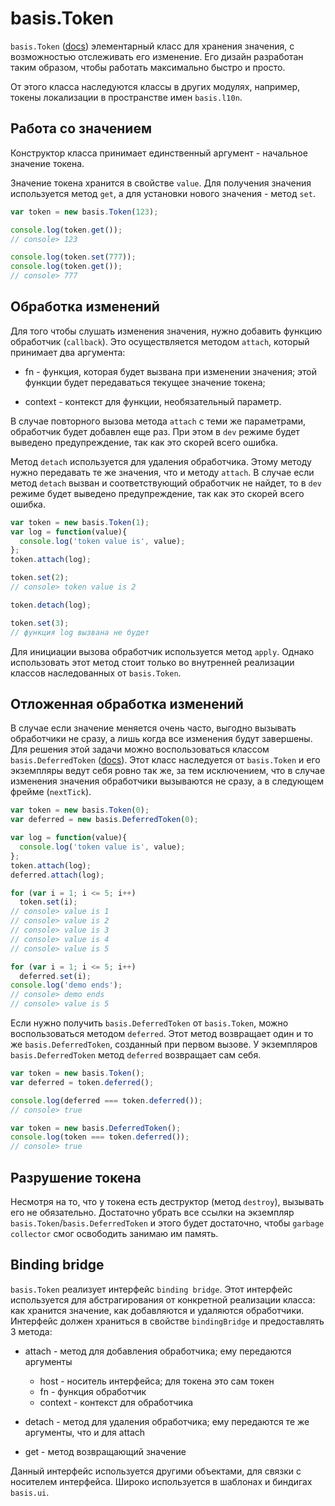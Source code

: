 # basis.Token

`basis.Token` ([docs](http://basisjs.com/docs#basis.Token)) элементарный класс для хранения значения, с возможностью отслеживать его изменение. Его дизайн разработан таким образом, чтобы работать максимально быстро и просто.

От этого класса наследуются классы в других модулях, например, токены локализации в пространстве имен `basis.l10n`.

## Работа со значением

Конструктор класса принимает единственный аргумент - начальное значение токена.

Значение токена хранится в свойстве `value`. Для получения значения используется метод `get`, а для установки нового значения - метод `set`.

```js
var token = new basis.Token(123);

console.log(token.get());
// console> 123

console.log(token.set(777));
console.log(token.get());
// console> 777
```

## Обработка изменений

Для того чтобы слушать изменения значения, нужно добавить функцию обработчик (`callback`). Это осуществляется методом `attach`, который принимает два аргумента:

  * fn - функция, которая будет вызвана при изменении значения; этой функции будет передаваться текущее значение токена;

  * context - контекст для функции, необязательный параметр.

В случае повторного вызова метода `attach` с теми же параметрами, обработчик будет добавлен еще раз. При этом в `dev` режиме будет выведено предупреждение, так как это скорей всего ошибка.

Метод `detach` используется для удаления обработчика. Этому методу нужно передавать те же значения, что и методу `attach`. В случае если метод `detach` вызван и соответствующий обработчик не найдет, то в `dev` режиме будет выведено предупреждение, так как это скорей всего ошибка.

```js
var token = new basis.Token(1);
var log = function(value){
  console.log('token value is', value);
};
token.attach(log);

token.set(2);
// сonsole> token value is 2

token.detach(log);

token.set(3);
// функция log вызвана не будет
```

Для инициации вызова обработчик используется метод `apply`. Однако использовать этот метод стоит только во внутренней реализации классов наследованных от `basis.Token`.

## Отложенная обработка изменений

В случае если значение меняется очень часто, выгодно вызывать обработчики не сразу, а лишь когда все изменения будут завершены. Для решения этой задачи можно воспользоваться классом `basis.DeferredToken` ([docs](http://basisjs.com/docs#basis.DeferredToken)). Этот класс наследуется от `basis.Token` и его экземпляры ведут себя ровно так же, за тем исключением, что в случае изменения значения обработчики вызываются не сразу, а в следующем фрейме (`nextTick`).

```js
var token = new basis.Token(0);
var deferred = new basis.DeferredToken(0);

var log = function(value){
  console.log('token value is', value);
};
token.attach(log);
deferred.attach(log);

for (var i = 1; i <= 5; i++)
  token.set(i);
// console> value is 1
// console> value is 2
// console> value is 3
// console> value is 4
// console> value is 5

for (var i = 1; i <= 5; i++)
  deferred.set(i);
console.log('demo ends');
// console> demo ends
// console> value is 5
```

Если нужно получить `basis.DeferredToken` от `basis.Token`, можно воспользоваться методом `deferred`. Этот метод возвращает один и то же `basis.DeferredToken`, созданный при первом вызове. У экземпляров `basis.DeferredToken` метод `deferred` возвращает сам себя.

```js
var token = new basis.Token();
var deferred = token.deferred();

console.log(deferred === token.deferred());
// console> true

var token = new basis.DeferredToken();
console.log(token === token.deferred());
// console> true
```

## Разрушение токена

Несмотря на то, что у токена есть деструктор (метод `destroy`), вызывать его не обязательно. Достаточно убрать все ссылки на экземпляр `basis.Token`/`basis.DeferredToken` и этого будет достаточно, чтобы `garbage collector` смог освободить занимаю им память.

## Binding bridge

`basis.Token` реализует интерфейс `binding bridge`. Этот интерфейс используется для абстрагирования от конкретной реализации класса: как хранится значение, как добавляются и удаляются обработчики. Интерфейс должен храниться в свойстве `bindingBridge` и предоставлять 3 метода:

  * attach - метод для добавления обработчика; ему передаются аргументы
    * host - носитель интерфейса; для токена это сам токен
    * fn - функция обработчик
    * context - контекст для обработчика

  * detach - метод для удаления обработчика; ему передаются те же аргументы, что и для attach

  * get - метод возвращающий значение

Данный интерфейс используется другими объектами, для связки с носителем интерфейса. Широко используется в шаблонах и биндигах `basis.ui`.
